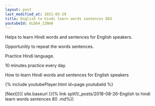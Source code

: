```yaml
---
layout: post
last_modified_at: 2021-03-29
title: English to hindi learn words sentences 883 
youtubeId: 6LDb4_1ZNm0
---
```

 
 
Helps to learn Hindi words and sentences for English speakers.

Opportunitiy to repeat the words sentences. 

Practice Hindi language. 
 
10 minutes practice every day. 
 
How to learn Hindi words and sentences for English speakers 
 
{% include youtubePlayer.html id=page.youtubeId %}
 
 
[Next]({{ site.baseurl }}{% link  split1/_posts/2018-08-26-English to hindi learn words sentences 80 .md%})
 
